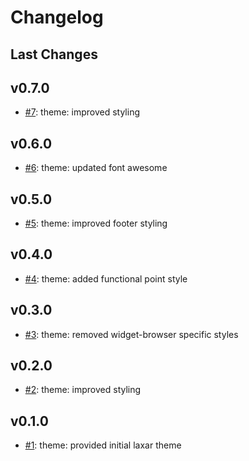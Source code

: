 # Changelog

## Last Changes

## v0.7.0

- [#7](https://github.com/LaxarJS/cube.theme/issues/7): theme: improved styling


## v0.6.0

- [#6](https://github.com/LaxarJS/cube.theme/issues/6): theme: updated font awesome


## v0.5.0

- [#5](https://github.com/LaxarJS/cube.theme/issues/5): theme: improved footer styling


## v0.4.0

- [#4](https://github.com/LaxarJS/cube.theme/issues/4): theme: added functional point style


## v0.3.0

- [#3](https://github.com/LaxarJS/cube.theme/issues/3): theme: removed widget-browser specific styles


## v0.2.0

- [#2](https://github.com/LaxarJS/cube.theme/issues/2): theme: improved styling


## v0.1.0

- [#1](https://github.com/LaxarJS/cube.theme/issues/1): theme: provided initial laxar theme
